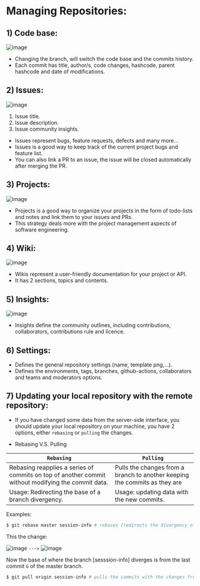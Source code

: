 # Managing Repositories:

## 1) Code base: 

![image](https://user-images.githubusercontent.com/60224159/199931457-3427cdad-54df-45e8-98a1-bb7a766b497c.png)

- Changing the branch, will switch the code base and the commits history.
- Each commit has title, author/s, code changes, hashcode, parent hashcode and date of modifications.

## 2) Issues:

![image](https://user-images.githubusercontent.com/60224159/199933603-3e15ff97-b4fc-475d-a01d-1c4850c05800.png)

1) Issue title.
2) Issue description.
3) Issue community insights.

- Issues represent bugs, feature requests, defects and many more...
- Issues is a good way to keep track of the current project bugs and feature list.
- You can also link a PR to an issue, the issue will be closed automatically after merging the PR.

## 3) Projects:

![image](https://user-images.githubusercontent.com/60224159/199934338-62a6e3f0-b097-4b8e-a0ba-6749642e7d0c.png)

- Projects is a good way to organize your projects in the form of todo-lists and notes and link them to your issues and PRs.
- This strategy deals more with the project management aspects of software engineering.

## 4) Wiki: 

![image](https://user-images.githubusercontent.com/60224159/199949223-5292c78a-f150-4317-be3a-37eab01e4149.png)

- Wikis represent a user-friendly documentation for your project or API.
- It has 2 sections, topics and contents.

## 5) Insights: 

![image](https://user-images.githubusercontent.com/60224159/199949613-c066a882-19c4-4a40-bddf-df4df7d6700c.png)

- Insights define the community outlines, including contributions, collaborators, contributions rule and licence.

## 6) Settings: 

- Defines the general repository settings (name, template png,...).
- Defines the environments, tags, branches, github-actions, collaborators and teams and moderators options.

## 7) Updating your local repository with the remote repository:

- If you have changed some data from the server-side interface, you should update your local repository on your machine, you have 2 options, 
either `rebasing` or `pulling` the changes.

- Rebasing V.S. Pulling 

| `Rebasing` | `Pulling` |
|------------|------------|
| Rebasing reapplies a series of commits on top of another commit without modifying the commit data. | Pulls the changes from a branch to another keeping the commits as they are |
| Usage: Redirecting the base of a branch divergency. | Usage: updating data with the new commits. |

Examples: 

```bash
$ git rebase master session-info # rebases (redirects the divergency of) the session-info on top of the last commit on the master branch
```
This the change: 

![image](https://user-images.githubusercontent.com/60224159/199960836-94af5797-b536-4eac-a2b8-c2eefe27f3ca.png) `--->` ![image](https://user-images.githubusercontent.com/60224159/199961344-23087826-cce8-4375-812b-ff7fd6669fe8.png)

Now the base of where the branch [sesssion-info] diverges is from the last commit `G` of the master branch.

```bash
$ git pull origin session-info # pulls the commits with the changes from the remote repository to the local repository
```
